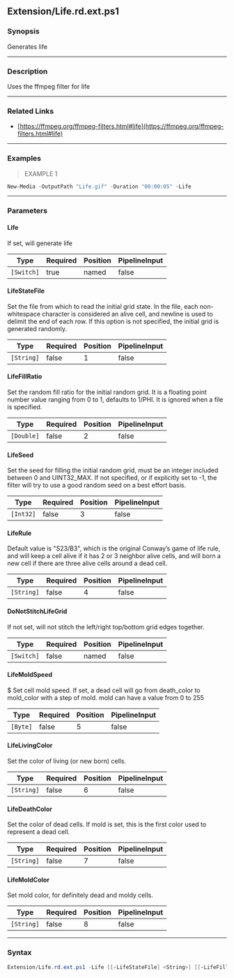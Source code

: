 Extension/Life.rd.ext.ps1
-------------------------




### Synopsis
Generates life



---


### Description

Uses the ffmpeg filter for life



---


### Related Links
* [https://ffmpeg.org/ffmpeg-filters.html#life](https://ffmpeg.org/ffmpeg-filters.html#life)





---


### Examples
> EXAMPLE 1

```PowerShell
New-Media -OutputPath "Life.gif" -Duration "00:00:05" -Life
```


---


### Parameters
#### **Life**

If set, will generate life






|Type      |Required|Position|PipelineInput|
|----------|--------|--------|-------------|
|`[Switch]`|true    |named   |false        |



#### **LifeStateFile**

Set the file from which to read the initial grid state. 
In the file, each non-whitespace character is considered an alive cell, and newline is used to delimit the end of each row.
If this option is not specified, the initial grid is generated randomly.






|Type      |Required|Position|PipelineInput|
|----------|--------|--------|-------------|
|`[String]`|false   |1       |false        |



#### **LifeFillRatio**

Set the random fill ratio for the initial random grid.
It is a floating point number value ranging from 0 to 1, defaults to 1/PHI. 
It is ignored when a file is specified.






|Type      |Required|Position|PipelineInput|
|----------|--------|--------|-------------|
|`[Double]`|false   |2       |false        |



#### **LifeSeed**

Set the seed for filling the initial random grid, must be an integer included between 0 and UINT32_MAX. 
If not specified, or if explicitly set to -1, the filter will try to use a good random seed on a best effort basis.






|Type     |Required|Position|PipelineInput|
|---------|--------|--------|-------------|
|`[Int32]`|false   |3       |false        |



#### **LifeRule**

Default value is "S23/B3", which is the original Conway’s game of life rule, 
and will keep a cell alive if it has 2 or 3 neighbor alive cells, 
and will born a new cell if there are three alive cells around a dead cell.






|Type      |Required|Position|PipelineInput|
|----------|--------|--------|-------------|
|`[String]`|false   |4       |false        |



#### **DoNotStitchLifeGrid**

If not set, will not stitch the left/right top/bottom grid edges together.






|Type      |Required|Position|PipelineInput|
|----------|--------|--------|-------------|
|`[Switch]`|false   |named   |false        |



#### **LifeMoldSpeed**

$ Set cell mold speed. 
 If set, a dead cell will go from death_color to mold_color with a step of mold. mold can have a value from 0 to 255






|Type    |Required|Position|PipelineInput|
|--------|--------|--------|-------------|
|`[Byte]`|false   |5       |false        |



#### **LifeLivingColor**

Set the color of living (or new born) cells.






|Type      |Required|Position|PipelineInput|
|----------|--------|--------|-------------|
|`[String]`|false   |6       |false        |



#### **LifeDeathColor**

Set the color of dead cells. 
If mold is set, this is the first color used to represent a dead cell.






|Type      |Required|Position|PipelineInput|
|----------|--------|--------|-------------|
|`[String]`|false   |7       |false        |



#### **LifeMoldColor**

Set mold color, for definitely dead and moldy cells.






|Type      |Required|Position|PipelineInput|
|----------|--------|--------|-------------|
|`[String]`|false   |8       |false        |





---


### Syntax
```PowerShell
Extension/Life.rd.ext.ps1 -Life [[-LifeStateFile] <String>] [[-LifeFillRatio] <Double>] [[-LifeSeed] <Int32>] [[-LifeRule] <String>] [-DoNotStitchLifeGrid] [[-LifeMoldSpeed] <Byte>] [[-LifeLivingColor] <String>] [[-LifeDeathColor] <String>] [[-LifeMoldColor] <String>] [<CommonParameters>]
```
